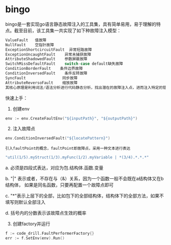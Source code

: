 # bingo

bingo是一套实现go语言静态故障注入的工具集，具有简单易用，易于理解的特点。截至目前，该工具集一共实现了如下种故障注入模型：

```go
ValueFault   值故障
NullFault    空指针故障
ExceptionShortcircuitFault  异常短路故障    
ExceptionUncaughtFault    异常未捕获故障
AttributeShadowedFault    参数屏蔽故障
SwitchMissDefaultFault    switch-case default缺失故障
ConditionBorderFault    条件边界故障
ConditionInversedFault    条件反转故障
SyncFault                同步故障
AttributeReversoFault    缩放故障
其核心原理是利用词法/语法分析进行代码静态分析，找出潜在的故障注入点，进而注入特定的错误。
```

快速上手：

1. 创建env
```go
env := env.CreateFaultEnv("${inputPath}", "${outputPath}")
```

2. 注入故障点

```go
env.ConditionInversedFault("${locatePattern}")
```
    引入faultPoint的概念，faultPoint即故障点，采用一种文本进行表达
```go
"util(1/5).myStruct(1/3).myFunc(1/2).myVariable | *(3/4).*.*.*"
```
a. 必须是四段式表达，对应为包.结构体.函数.变量

b. "|" 表示或者，不存在与（&）关系，因为一个函数一般不会既在a结构体又在b结构体，
    如果是同名函数，只要再配置一个故障点即可

c.  "*"表示上层下的全部，比如包下的全部结构体，结构体下的全部方法，如果不填写则默认全部注入

d. 括号内的分数表示该故障点生效的概率

3. 创建factory并运行

```go
f := code_drill.FaultPerformerFactory{}
err := f.SetEnv(env).Run()
```
